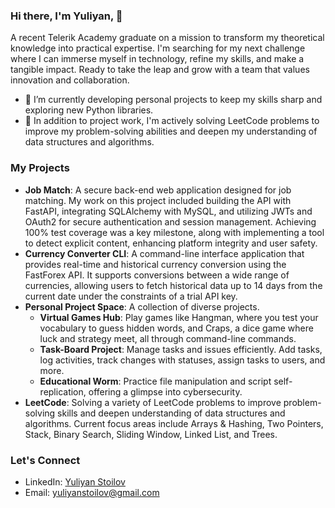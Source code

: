 ### Hi there, I'm Yuliyan, 👋

A recent Telerik Academy graduate on a mission to transform my theoretical knowledge into practical expertise. I'm searching for my next challenge where I can immerse myself in technology, refine my skills, and make a tangible impact. Ready to take the leap and grow with a team that values innovation and collaboration.

- 🔭 I’m currently developing personal projects to keep my skills sharp and exploring new Python libraries.
- 🌱 In addition to project work, I'm actively solving LeetCode problems to improve my problem-solving abilities and deepen my understanding of data structures and algorithms.

### My Projects
- **Job Match**: A secure back-end web application designed for job matching. My work on this project included building the API with FastAPI, integrating SQLAlchemy with MySQL, and utilizing JWTs and OAuth2 for secure authentication and session management. Achieving 100% test coverage was a key milestone, along with implementing a tool to detect explicit content, enhancing platform integrity and user safety.
- **Currency Converter CLI**: A command-line interface application that provides real-time and historical currency conversion using the FastForex API. It supports conversions between a wide range of currencies, allowing users to fetch historical data up to 14 days from the current date under the constraints of a trial API key.
- **Personal Project Space**: A collection of diverse projects.
  - **Virtual Games Hub**: Play games like Hangman, where you test your vocabulary to guess hidden words, and Craps, a dice game where luck and strategy meet, all through command-line commands.
  - **Task-Board Project**: Manage tasks and issues efficiently. Add tasks, log activities, track changes with statuses, assign tasks to users, and more.
  - **Educational Worm**: Practice file manipulation and script self-replication, offering a glimpse into cybersecurity.
- **LeetCode**: Solving a variety of LeetCode problems to improve problem-solving skills and deepen understanding of data structures and algorithms. Current focus areas include Arrays & Hashing, Two Pointers, Stack, Binary Search, Sliding Window, Linked List, and Trees.

### Let's Connect
- LinkedIn: [Yuliyan Stoilov](www.linkedin.com/in/yuliyan-stoilov)
- Email: yuliyanstoilov@gmail.com

<!--
**GLion31023/GLion31023** is a ✨ _special_ ✨ repository because its `README.md` (this file) appears on your GitHub profile.

Here are some ideas to get you started:

- 🔭 I’m currently working on ...
- 🌱 I’m currently learning ...
- 👯 I’m looking to collaborate on ...
- 🤔 I’m looking for help with ...
- 💬 Ask me about ...
- 📫 How to reach me: ...
- 😄 Pronouns: ...
- ⚡ Fun fact: ...
-->
